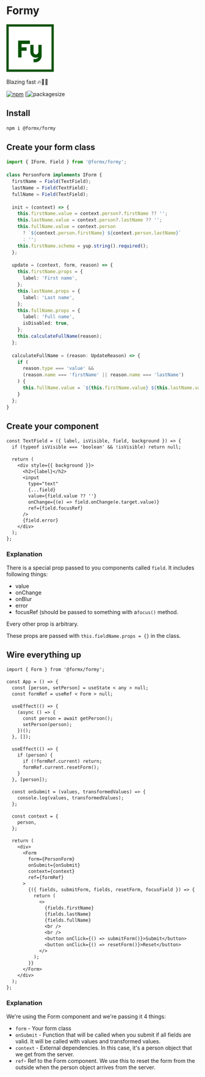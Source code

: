 # Formy

![Formy](https://github.com/dusanjovanov/formy/blob/master/logo2.png 'Formy')

Blazing fast 🔥🚒🧯

[![npm](https://badge.fury.io/js/%40formx%2Fformy.svg)](https://www.npmjs.com/package/@formx/formy)
[![packagesize](https://badgen.net/bundlephobia/minzip/@formx/formy)

## Install

```bash
npm i @formx/formy
```

## Create your form class

```ts
import { IForm, Field } from '@formx/formy';

class PersonForm implements IForm {
  firstName = Field(TextField);
  lastName = Field(TextField);
  fullName = Field(TextField);

  init = (context) => {
    this.firstName.value = context.person?.firstName ?? '';
    this.lastName.value = context.person?.lastName ?? '';
    this.fullName.value = context.person
      ? `${context.person.firstName} ${context.person.lastName}`
      : '';
    this.firstName.schema = yup.string().required();
  };

  update = (context, form, reason) => {
    this.firstName.props = {
      label: 'First name',
    };
    this.lastName.props = {
      label: 'Last name',
    };
    this.fullName.props = {
      label: 'Full name',
      isDisabled: true,
    };
    this.calculateFullName(reason);
  };

  calculateFullName = (reason: UpdateReason) => {
    if (
      reason.type === 'value' &&
      (reason.name === 'firstName' || reason.name === 'lastName')
    ) {
      this.fullName.value = `${this.firstName.value} ${this.lastName.value}`;
    }
  };
}
```

## Create your component

```tsx
const TextField = ({ label, isVisible, field, background }) => {
  if (typeof isVisible === 'boolean' && !isVisible) return null;

  return (
    <div style={{ background }}>
      <h2>{label}</h2>
      <input
        type="text"
        {...field}
        value={field.value ?? ''}
        onChange={(e) => field.onChange(e.target.value)}
        ref={field.focusRef}
      />
      {field.error}
    </div>
  );
};
```

### Explanation

There is a special prop passed to you components called `field`.
It includes following things:

- value
- onChange
- onBlur
- error
- focusRef (should be passed to something with a`focus()` method.

Every other prop is arbitrary.

These props are passed with `this.fieldName.props = {}` in the class.

## Wire everything up

```tsx
import { Form } from '@formx/formy';

const App = () => {
  const [person, setPerson] = useState < any > null;
  const formRef = useRef < Form > null;

  useEffect(() => {
    (async () => {
      const person = await getPerson();
      setPerson(person);
    })();
  }, []);

  useEffect(() => {
    if (person) {
      if (!formRef.current) return;
      formRef.current.resetForm();
    }
  }, [person]);

  const onSubmit = (values, transformedValues) => {
    console.log(values, transformedValues);
  };

  const context = {
    person,
  };

  return (
    <div>
      <Form
        form={PersonForm}
        onSubmit={onSubmit}
        context={context}
        ref={formRef}
      >
        {({ fields, submitForm, fields, resetForm, focusField }) => {
          return (
            <>
              {fields.firstName}
              {fields.lastName}
              {fields.fullName}
              <br />
              <br />
              <button onClick={() => submitForm()}>Submit</button>
              <button onClick={() => resetForm()}>Reset</button>
            </>
          );
        }}
      </Form>
    </div>
  );
};
```

### Explanation

We're using the Form component and we're passing it 4 things:

- `form` - Your form class
- `onSubmit` - Function that will be called when you submit if all fields are valid. It will be called with values and transformed values.
- `context` - External dependencies. In this case, it's a person object that we get from the server.
- `ref`- Ref to the Form component. We use this to reset the form from the outside when the person object arrives from the server.
